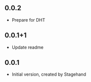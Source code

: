 ## 0.0.2

- Prepare for DHT


## 0.0.1+1

- Update readme


## 0.0.1

- Initial version, created by Stagehand
